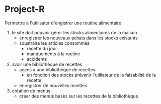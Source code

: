 # Project-R


Permettre à l'utilisater d'engistrer une routine alimentaire

1. le site doit pouvoir gérer les stocks alimentaires de la maison
	- enregistrer les nouveaux achats dans les stocks existants
	- soustraire les articles consommés
		- recette du jour
		- manquements à la routine
		- accidents
2. avoir une bibliothèque de recettes 
	- accès à une bibliothèque de recettes
		- en fonction des stocks prévenir l'utiliateur de la faisabilité de la recette
	- enregistrer de nouvelles recettes
3. création de menus
	- créer des menus basès sur les recettes de la bibliothèque
